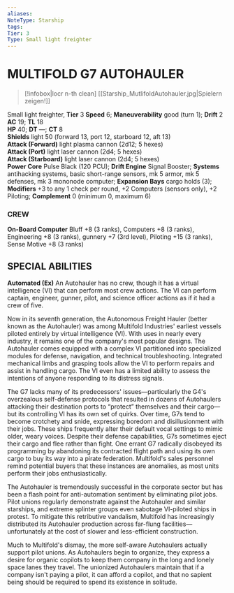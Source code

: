 ```yaml
---
aliases: 
NoteType: Starship
tags: 
Tier: 3
Type: Small light freighter
---
```

# MULTIFOLD G7 AUTOHAULER
> [!infobox|locr n-th clean]
>  [[Starship_MutlifoldAutohauler.jpg|Spielern zeigen!]]
> 

Small light freighter, **Tier** 3 
**Speed** 6; **Maneuverability** good (turn 1); **Drift** 2  
**AC** 19; **TL** 18  
**HP** 40; **DT** —; **CT** 8  
**Shields** light 50 (forward 13, port 12, starboard 12, aft 13)  
**Attack (Forward)** light plasma cannon (2d12; 5 hexes)  
**Attack (Port)** light laser cannon (2d4; 5 hexes)  
**Attack (Starboard)** light laser cannon (2d4; 5 hexes)  
**Power Core** Pulse Black (120 PCU); **Drift Engine** Signal Booster; **Systems** antihacking systems, basic short-range sensors, mk 5 armor, mk 5 defenses, mk 3 mononode computer; **Expansion Bays** cargo holds (3); **Modifiers** +3 to any 1 check per round, +2 Computers (sensors only), +2 Piloting; **Complement** 0 (minimum 0, maximum 6)

### CREW

**On-Board Computer** Bluff +8 (3 ranks), Computers +8 (3 ranks), Engineering +8 (3 ranks), gunnery +7 (3rd level), Piloting +15 (3 ranks), Sense Motive +8 (3 ranks)  

## SPECIAL ABILITIES

**Automated (Ex)** An Autohauler has no crew, though it has a virtual intelligence (VI) that can perform most crew actions. The VI can perform captain, engineer, gunner, pilot, and science officer actions as if it had a crew of five.  
  
Now in its seventh generation, the Autonomous Freight Hauler (better known as the Autohauler) was among Multifold Industries' earliest vessels piloted entirely by virtual intelligence (VI). With uses in nearly every industry, it remains one of the company's most popular designs. The Autohauler comes equipped with a complex VI partitioned into specialized modules for defense, navigation, and technical troubleshooting. Integrated mechanical limbs and grasping tools allow the VI to perform repairs and assist in handling cargo. The VI even has a limited ability to assess the intentions of anyone responding to its distress signals.  
  
The G7 lacks many of its predecessors' issues—particularly the G4's overzealous self-defense protocols that resulted in dozens of Autohaulers attacking their destination ports to “protect” themselves and their cargo—but its controlling VI has its own set of quirks. Over time, G7s tend to become crotchety and snide, expressing boredom and disillusionment with their jobs. These ships frequently alter their default vocal settings to mimic older, weary voices. Despite their defense capabilities, G7s sometimes eject their cargo and flee rather than fight. One errant G7 radically disobeyed its programming by abandoning its contracted flight path and using its own cargo to buy its way into a pirate federation. Multifold's sales personnel remind potential buyers that these instances are anomalies, as most units perform their jobs enthusiastically.  
  
The Autohauler is tremendously successful in the corporate sector but has been a flash point for anti-automation sentiment by eliminating pilot jobs. Pilot unions regularly demonstrate against the Autohauler and similar starships, and extreme splinter groups even sabotage VI-piloted ships in protest. To mitigate this retributive vandalism, Multifold has increasingly distributed its Autohauler production across far-flung facilities—unfortunately at the cost of slower and less-efficient construction.  
  
Much to Multifold's dismay, the more self-aware Autohaulers actually support pilot unions. As Autohaulers begin to organize, they express a desire for organic copilots to keep them company in the long and lonely space lanes they travel. The unionized Autohaulers maintain that if a company isn't paying a pilot, it can afford a copilot, and that no sapient being should be required to spend its existence in solitude.
